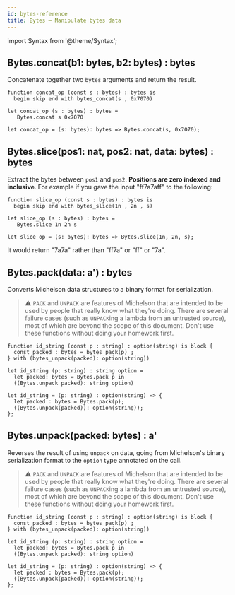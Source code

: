```yaml
---
id: bytes-reference
title: Bytes — Manipulate bytes data
---
```


import Syntax from '@theme/Syntax';

## Bytes.concat(b1: bytes, b2: bytes) : bytes

Concatenate together two `bytes` arguments and return the result.

<Syntax syntax="pascaligo">

```pascaligo
function concat_op (const s : bytes) : bytes is
  begin skip end with bytes_concat(s , 0x7070)
```

</Syntax>
<Syntax syntax="cameligo">

```cameligo
let concat_op (s : bytes) : bytes =
   Bytes.concat s 0x7070
```

</Syntax>
<Syntax syntax="reasonligo">

```reasonligo
let concat_op = (s: bytes): bytes => Bytes.concat(s, 0x7070);
```

</Syntax>

## Bytes.slice(pos1: nat, pos2: nat, data: bytes) : bytes

Extract the bytes between `pos1` and `pos2`. **Positions are zero indexed and
inclusive**. For example if you gave the input "ff7a7aff" to the following:



<Syntax syntax="pascaligo">

```pascaligo
function slice_op (const s : bytes) : bytes is
  begin skip end with bytes_slice(1n , 2n , s)
```

</Syntax>
<Syntax syntax="cameligo">

```cameligo
let slice_op (s : bytes) : bytes =
   Bytes.slice 1n 2n s
```

</Syntax>
<Syntax syntax="reasonligo">

```
let slice_op = (s: bytes): bytes => Bytes.slice(1n, 2n, s);
```

</Syntax>


It would return "7a7a" rather than "ff7a" or "ff" or "7a".

## Bytes.pack(data: a') : bytes

Converts Michelson data structures to a binary format for serialization.

> ⚠️ `PACK` and `UNPACK` are features of Michelson that are intended to be used by people that really know what they're doing. There are several failure cases (such as `UNPACK`ing a lambda from an untrusted source), most of which are beyond the scope of this document. Don't use these functions without doing your homework first.



<Syntax syntax="pascaligo">

```pascaligo
function id_string (const p : string) : option(string) is block {
  const packed : bytes = bytes_pack(p) ;
} with (bytes_unpack(packed): option(string))
```

</Syntax>
<Syntax syntax="cameligo">

```cameligo
let id_string (p: string) : string option =
  let packed: bytes = Bytes.pack p in
  ((Bytes.unpack packed): string option)
```

</Syntax>
<Syntax syntax="reasonligo">

```reasonligo
let id_string = (p: string) : option(string) => {
  let packed : bytes = Bytes.pack(p);
  ((Bytes.unpack(packed)): option(string));
};
```

</Syntax>


## Bytes.unpack(packed: bytes) : a'

Reverses the result of using `unpack` on data, going from Michelson's binary
serialization format to the `option` type annotated on the call.

> ⚠️ `PACK` and `UNPACK` are features of Michelson that are intended to be used by people that really know what they're doing. There are several failure cases (such as `UNPACK`ing a lambda from an untrusted source), most of which are beyond the scope of this document. Don't use these functions without doing your homework first.



<Syntax syntax="pascaligo">

```pascaligo
function id_string (const p : string) : option(string) is block {
  const packed : bytes = bytes_pack(p) ;
} with (bytes_unpack(packed): option(string))
```

</Syntax>
<Syntax syntax="cameligo">

```cameligo
let id_string (p: string) : string option =
  let packed: bytes = Bytes.pack p in
  ((Bytes.unpack packed): string option)
```

</Syntax>
<Syntax syntax="reasonligo">

```reasonligo
let id_string = (p: string) : option(string) => {
  let packed : bytes = Bytes.pack(p);
  ((Bytes.unpack(packed)): option(string));
};
```

</Syntax>

